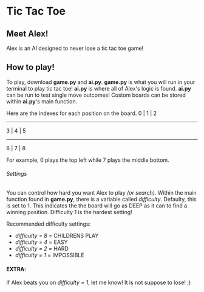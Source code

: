 # Tic Tac Toe

## Meet Alex!
Alex is an AI designed to never lose a tic tac toe game!

## How to play!

To play, download **game.py** and **ai.py**. **game.py** is what you will run in your terminal to play tic tac toe! **ai.py** is where all of Alex's logic is found. **ai.py** can be run to test single move outcomes! Costom boards can be stored within **ai.py**'s main function.

Here are the indexes for each position on the board.
 0 | 1 | 2
--- --- ---
 3 | 4 | 5
--- --- ---
 6 | 7 | 8

For example, 0 plays the top left while 7 plays the middle bottom.

###### Settings
You can control how hard you want Alex to play *(or search)*. Within the main function found in **game.py**, there is a variable called *difficulty*. Defaulty, this is set to 1. This indicates the the board will go as DEEP as it can to find a winning position. Difficulty 1 is the hardest setting!

Recommended difficulty settings:
* *difficulty = 8* = CHILDRENS PLAY
* *difficulty = 4* = EASY
* *difficulty = 2* = HARD
* *difficulty = 1* = IMPOSSIBLE


#### EXTRA:
If Alex beats you on *difficulty = 1*, let me know! It is not suppose to lose! ;)